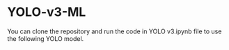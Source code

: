 # YOLO-v3-ML

You can clone the repository and run the code in YOLO v3.ipynb file to use the following YOLO model.
